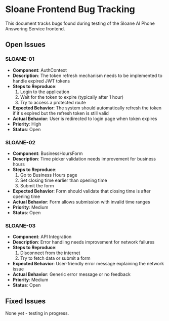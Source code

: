 # Sloane Frontend Bug Tracking

This document tracks bugs found during testing of the Sloane AI Phone Answering Service frontend.

## Open Issues

### SLOANE-01
- **Component**: AuthContext
- **Description**: The token refresh mechanism needs to be implemented to handle expired JWT tokens
- **Steps to Reproduce**: 
  1. Login to the application
  2. Wait for the token to expire (typically after 1 hour)
  3. Try to access a protected route
- **Expected Behavior**: The system should automatically refresh the token if it's expired but the refresh token is still valid
- **Actual Behavior**: User is redirected to login page when token expires
- **Priority**: High
- **Status**: Open

### SLOANE-02
- **Component**: BusinessHoursForm
- **Description**: Time picker validation needs improvement for business hours
- **Steps to Reproduce**:
  1. Go to Business Hours page
  2. Set closing time earlier than opening time
  3. Submit the form
- **Expected Behavior**: Form should validate that closing time is after opening time
- **Actual Behavior**: Form allows submission with invalid time ranges
- **Priority**: Medium
- **Status**: Open

### SLOANE-03
- **Component**: API Integration
- **Description**: Error handling needs improvement for network failures
- **Steps to Reproduce**:
  1. Disconnect from the internet
  2. Try to fetch data or submit a form
- **Expected Behavior**: User-friendly error message explaining the network issue
- **Actual Behavior**: Generic error message or no feedback
- **Priority**: Medium
- **Status**: Open

## Fixed Issues

None yet - testing in progress.
